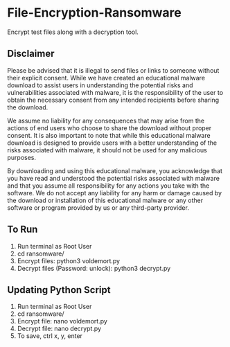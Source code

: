 # File-Encryption-Ransomware
Encrypt test files along with a decryption tool.

## Disclaimer

Please be advised that it is illegal to send files or links to someone without their explicit consent. While we have created an educational malware download to assist users in understanding the potential risks and vulnerabilities associated with malware, it is the responsibility of the user to obtain the necessary consent from any intended recipients before sharing the download.

We assume no liability for any consequences that may arise from the actions of end users who choose to share the download without proper consent. It is also important to note that while this educational malware download is designed to provide users with a better understanding of the risks associated with malware, it should not be used for any malicious purposes.

By downloading and using this educational malware, you acknowledge that you have read and understood the potential risks associated with malware and that you assume all responsibility for any actions you take with the software. We do not accept any liability for any harm or damage caused by the download or installation of this educational malware or any other software or program provided by us or any third-party provider.


## To Run

1. Run terminal as Root User
2. cd ransomware/
3. Encrypt files: python3 voldemort.py 
4. Decrypt files (Password: unlock): python3 decrypt.py


## Updating Python Script

1. Run terminal as Root User
2. cd ransomware/
3. Encrypt file: nano voldemort.py
4. Decrypt file: nano decrypt.py
5. To save, ctrl x, y, enter
